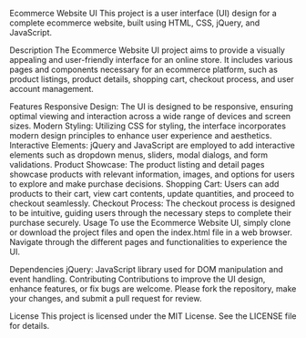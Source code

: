 Ecommerce Website UI
This project is a user interface (UI) design for a complete ecommerce website, built using HTML, CSS, jQuery, and JavaScript.

Description
The Ecommerce Website UI project aims to provide a visually appealing and user-friendly interface for an online store. It includes various pages and components necessary for an ecommerce platform, such as product listings, product details, shopping cart, checkout process, and user account management.

Features
Responsive Design: The UI is designed to be responsive, ensuring optimal viewing and interaction across a wide range of devices and screen sizes.
Modern Styling: Utilizing CSS for styling, the interface incorporates modern design principles to enhance user experience and aesthetics.
Interactive Elements: jQuery and JavaScript are employed to add interactive elements such as dropdown menus, sliders, modal dialogs, and form validations.
Product Showcase: The product listing and detail pages showcase products with relevant information, images, and options for users to explore and make purchase decisions.
Shopping Cart: Users can add products to their cart, view cart contents, update quantities, and proceed to checkout seamlessly.
Checkout Process: The checkout process is designed to be intuitive, guiding users through the necessary steps to complete their purchase securely.
Usage
To use the Ecommerce Website UI, simply clone or download the project files and open the index.html file in a web browser. Navigate through the different pages and functionalities to experience the UI.

Dependencies
jQuery: JavaScript library used for DOM manipulation and event handling.
Contributing
Contributions to improve the UI design, enhance features, or fix bugs are welcome. Please fork the repository, make your changes, and submit a pull request for review.

License
This project is licensed under the MIT License. See the LICENSE file for details.
